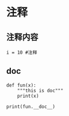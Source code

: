 # 注释

## 注释内容

```
i = 10 #注释
```

## doc

```
def fun(x):
    """this is doc"""
    print(x)

print(fun.__doc__)
```
